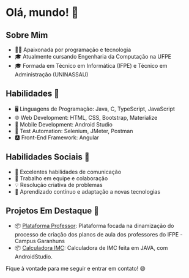# Olá, mundo! 👋

## Sobre Mim
- 👨‍💻 Apaixonada por programação e tecnologia
- 🎓 Atualmente cursando Engenharia da Computação na UFPE
- 🎓 Formada em Técnico em Informática (IFPE) e Técnico em Administração (UNINASSAU)

## Habilidades 💼
- 🖥️ Linguagens de Programação: Java, C, TypeScript, JavaScript
- 🌐 Web Development: HTML, CSS, Bootstrap, Materialize
- 📱 Mobile Development: Android Studio
- 🤖 Test Automation: Selenium, JMeter, Postman
- 🅰️ Front-End Framework: Angular

## Habilidades Sociais 💬
- 💬 Excelentes habilidades de comunicação
- 👥 Trabalho em equipe e colaboração
- 💡 Resolução criativa de problemas
- 🔄 Aprendizado contínuo e adaptação a novas tecnologias

## Projetos Em Destaque 🚀
- 📦 [Plataforma Professor](https://github.com/AdrySales/Plataforma-Professor): Plataforma focada na dinamização do processo de criação dos planos de aula dos professores do IFPE -Campus Garanhuns
- 📦 [Calculadora IMC](https://github.com/AdrySales/calculadora-de-IMC): Calculadora de IMC feita em JAVA, com AndroidStudio.

Fique à vontade para me seguir e entrar em contato! 😄

